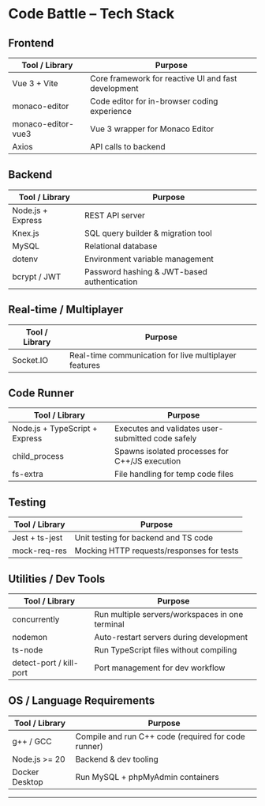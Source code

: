 # Code Battle – Tech Stack

## Frontend

| Tool / Library           | Purpose                                             |
| ------------------------ | --------------------------------------------------- |
| Vue 3 + Vite             | Core framework for reactive UI and fast development |
| monaco-editor            | Code editor for in-browser coding experience        |
| monaco-editor-vue3       | Vue 3 wrapper for Monaco Editor                     |
| Axios                    | API calls to backend                                |

## Backend

| Tool / Library          | Purpose                            |
| ----------------------- | ---------------------------------- |
| Node.js + Express       | REST API server                    |
| Knex.js                 | SQL query builder & migration tool |
| MySQL                   | Relational database                |
| dotenv                  | Environment variable management    |
| bcrypt / JWT            | Password hashing & JWT-based authentication |


## Real-time / Multiplayer

| Tool / Library | Purpose                                               |
| -------------- | ----------------------------------------------------- |
| Socket.IO      | Real-time communication for live multiplayer features |

## Code Runner

| Tool / Library                 | Purpose                                           |
| ------------------------------ | ------------------------------------------------- |
| Node.js + TypeScript + Express | Executes and validates user-submitted code safely |
| child\_process                 | Spawns isolated processes for C++/JS execution    |
| fs-extra                       | File handling for temp code files                 |

## Testing

| Tool / Library | Purpose                                   |
| -------------- | ----------------------------------------- |
| Jest + ts-jest | Unit testing for backend and TS code      |
| mock-req-res   | Mocking HTTP requests/responses for tests |

## Utilities / Dev Tools

| Tool / Library          | Purpose                                         |
| ----------------------- | ----------------------------------------------- |
| concurrently            | Run multiple servers/workspaces in one terminal |
| nodemon                 | Auto-restart servers during development         |
| ts-node                 | Run TypeScript files without compiling          |
| detect-port / kill-port | Port management for dev workflow                |

## OS / Language Requirements

| Tool / Library | Purpose                                             |
| -------------- | --------------------------------------------------- |
| g++ / GCC      | Compile and run C++ code (required for code runner) |
| Node.js >= 20  | Backend & dev tooling                               |
| Docker Desktop | Run MySQL + phpMyAdmin containers                   |

---